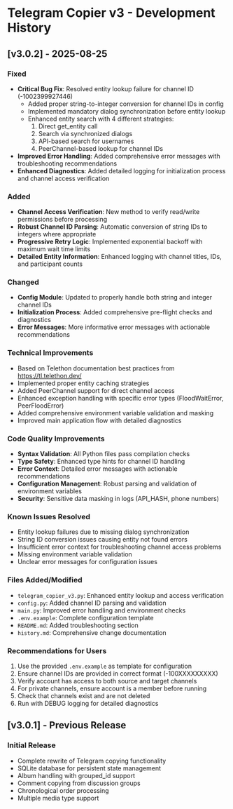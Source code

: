 # Telegram Copier v3 - Development History

## [v3.0.2] - 2025-08-25

### Fixed
- **Critical Bug Fix**: Resolved entity lookup failure for channel ID (-1002399927446)
  - Added proper string-to-integer conversion for channel IDs in config
  - Implemented mandatory dialog synchronization before entity lookup
  - Enhanced entity search with 4 different strategies:
    1. Direct get_entity call
    2. Search via synchronized dialogs
    3. API-based search for usernames
    4. PeerChannel-based lookup for channel IDs
- **Improved Error Handling**: Added comprehensive error messages with troubleshooting recommendations
- **Enhanced Diagnostics**: Added detailed logging for initialization process and channel access verification

### Added
- **Channel Access Verification**: New method to verify read/write permissions before processing
- **Robust Channel ID Parsing**: Automatic conversion of string IDs to integers where appropriate
- **Progressive Retry Logic**: Implemented exponential backoff with maximum wait time limits
- **Detailed Entity Information**: Enhanced logging with channel titles, IDs, and participant counts

### Changed
- **Config Module**: Updated to properly handle both string and integer channel IDs
- **Initialization Process**: Added comprehensive pre-flight checks and diagnostics
- **Error Messages**: More informative error messages with actionable recommendations

### Technical Improvements
- Based on Telethon documentation best practices from https://tl.telethon.dev/
- Implemented proper entity caching strategies
- Added PeerChannel support for direct channel access
- Enhanced exception handling with specific error types (FloodWaitError, PeerFloodError)
- Added comprehensive environment variable validation and masking
- Improved main application flow with detailed diagnostics

### Code Quality Improvements
- **Syntax Validation**: All Python files pass compilation checks
- **Type Safety**: Enhanced type hints for channel ID handling
- **Error Context**: Detailed error messages with actionable recommendations
- **Configuration Management**: Robust parsing and validation of environment variables
- **Security**: Sensitive data masking in logs (API_HASH, phone numbers)

### Known Issues Resolved
- Entity lookup failures due to missing dialog synchronization
- String ID conversion issues causing entity not found errors
- Insufficient error context for troubleshooting channel access problems
- Missing environment variable validation
- Unclear error messages for configuration issues

### Files Added/Modified
- `telegram_copier_v3.py`: Enhanced entity lookup and access verification
- `config.py`: Added channel ID parsing and validation
- `main.py`: Improved error handling and environment checks
- `.env.example`: Complete configuration template
- `README.md`: Added troubleshooting section
- `history.md`: Comprehensive change documentation

### Recommendations for Users
1. Use the provided `.env.example` as template for configuration
2. Ensure channel IDs are provided in correct format (-100XXXXXXXXX)
3. Verify account has access to both source and target channels
4. For private channels, ensure account is a member before running
5. Check that channels exist and are not deleted
6. Run with DEBUG logging for detailed diagnostics

## [v3.0.1] - Previous Release
### Initial Release
- Complete rewrite of Telegram copying functionality
- SQLite database for persistent state management
- Album handling with grouped_id support
- Comment copying from discussion groups
- Chronological order processing
- Multiple media type support